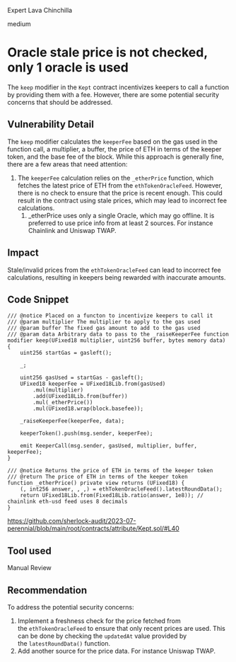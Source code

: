 Expert Lava Chinchilla

medium

# Oracle stale price is not checked, only 1 oracle is used

The `keep` modifier in the `Kept` contract incentivizes keepers to call a function by providing them with a fee. However, there are some potential security concerns that should be addressed.

## Vulnerability Detail

The `keep` modifier calculates the `keeperFee` based on the gas used in the function call, a multiplier, a buffer, the price of ETH in terms of the keeper token, and the base fee of the block. While this approach is generally fine, there are a few areas that need attention:

1. The `keeperFee` calculation relies on the `_etherPrice` function, which fetches the latest price of ETH from the `ethTokenOracleFeed`. However, there is no check to ensure that the price is recent enough. This could result in the contract using stale prices, which may lead to incorrect fee calculations.
    1. _etherPrice uses only a single Oracle, which may go offline. It is preferred to use price info from at least 2 sources. For instance Chainlink and Uniswap TWAP.

## Impact

Stale/invalid prices from the `ethTokenOracleFeed` can lead to incorrect fee calculations, resulting in keepers being rewarded with inaccurate amounts.

## Code Snippet

```solidity
/// @notice Placed on a functon to incentivize keepers to call it
/// @param multiplier The multiplier to apply to the gas used
/// @param buffer The fixed gas amount to add to the gas used
/// @param data Arbitrary data to pass to the _raiseKeeperFee function
modifier keep(UFixed18 multiplier, uint256 buffer, bytes memory data) {
    uint256 startGas = gasleft();

    _;

    uint256 gasUsed = startGas - gasleft();
    UFixed18 keeperFee = UFixed18Lib.from(gasUsed)
        .mul(multiplier)
        .add(UFixed18Lib.from(buffer))
        .mul(_etherPrice())
        .mul(UFixed18.wrap(block.basefee));

    _raiseKeeperFee(keeperFee, data);

    keeperToken().push(msg.sender, keeperFee);

    emit KeeperCall(msg.sender, gasUsed, multiplier, buffer, keeperFee);
}

/// @notice Returns the price of ETH in terms of the keeper token
/// @return The price of ETH in terms of the keeper token
function _etherPrice() private view returns (UFixed18) {
    (, int256 answer, , ,) = ethTokenOracleFeed().latestRoundData();
    return UFixed18Lib.from(Fixed18Lib.ratio(answer, 1e8)); // chainlink eth-usd feed uses 8 decimals
}
```

https://github.com/sherlock-audit/2023-07-perennial/blob/main/root/contracts/attribute/Kept.sol/#L40

## Tool used

Manual Review

## Recommendation

To address the potential security concerns:

1. Implement a freshness check for the price fetched from the `ethTokenOracleFeed` to ensure that only recent prices are used. This can be done by checking the `updatedAt` value provided by the `latestRoundData()` function.
2. Add another source for the price data. For instance Uniswap TWAP.